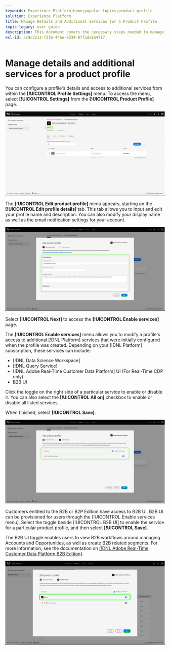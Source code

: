 ```yaml
---
keywords: Experience Platform;home;popular topics;product profile
solution: Experience Platform
title: Manage Details and Additional Services for a Product Profile
topic-legacy: user guide
description: This document covers the necessary steps needed to manage details and additional services for a product profile in the Adobe Admin Console. You can configure a profile's details and access to additional services from within the Profile Settings menu.
exl-id: ac9c2213-f2fb-44be-9334-87fada8a4717
---
```

# Manage details and additional services for a product profile

You can configure a profile's details and access to additional services from within the **[!UICONTROL Profile Settings]** menu. To access the menu, select **[!UICONTROL Settings]** from the **[!UICONTROL Product Profile]** page.

![settings](../images/settings.png)

The **[!UICONTROL Edit product profile]** menu appears, starting on the **[!UICONTROL Edit profile details]** tab. This tab allows you to input and edit your profile name and description. You can also modify your display name as well as the email notification settings for your account.

![edit-product-profile](../images/edit-product-profile.png)

Select **[!UICONTROL Next]** to access the **[!UICONTROL Enable services]** page.

The **[!UICONTROL Enable services]** menu allows you to modify a profile's access to additional [!DNL Platform] services that were initially configured when the profile was created. Depending on your [!DNL Platform] subscription, these services can include:

- [!DNL Data Science Workspace]
- [!DNL Query Service]
- [!DNL Adobe Real-Time Customer Data Platform] UI (For Real-Time CDP only)
- B2B UI

Click the toggle on the right side of a particular service to enable or disable it. You can also select the **[!UICONTROL All on]** checkbox to enable or disable all listed services.

When finished, select **[!UICONTROL Save]**.

![enable-services](../images/enable-services.png)

Customers entitled to the B2B or B2P Edition have access to B2B UI. B2B UI can be provisioned for users through the [!UICONTROL Enable services menu]. Select the toggle beside [!UICONTROL B2B UI] to enable the service for a particular product profile, and then select **[!UICONTROL Save]**.

The B2B UI toggle enables users to view B2B workflows around managing Accounts and Opportunities, as well as create B2B related segments. For more information, see the documentation on [[!DNL Adobe Real-Time Customer Data Platform B2B Edition]](../../rtcdp/b2b-overview.md).

![enable-b2b](../images/enable-b2b.png)